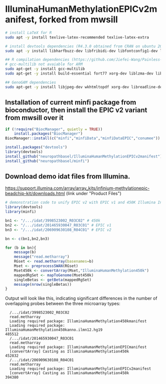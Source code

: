 # IlluminaHumanMethylationEPICv2manifest, forked from mwsill

```bash
# install LaTeX for R
sudo apt -y install texlive-latex-recommended texlive-latex-extra

# install devtools dependencies (R4.3.0 obtained from CRAN on ubuntu 20)
sudo apt -y install libharfbuzz-dev libfribidi-dev libfontconfig1-dev libtiff-dev

## R compilation dependencies (https://github.com/Jiefei-Wang/Painless-R-compilation-and-installation-on-Ubuntu)
# gcc-multilib not avaiable for ARM 
sudo apt-get -y install gcc-multilib
sudo apt-get -y install build-essential fort77 xorg-dev liblzma-dev libblas-dev gfortran gobjc++ aptitude libreadline-dev libbz2-dev libpcre2-dev libcurl4 libcurl4-openssl-dev default-jre default-jdk openjdk-8-jdk openjdk-8-jre  texinfo texlive texlive-fonts-extra -y libssl-dev -y libxml2-dev 

## GenoGAM dependencies
sudo apt-get -y install libjpeg-dev wkhtmltopdf xorg-dev libreadline-dev pandoc r-markdown
```
## Installation of current minfi package from bioconductor, then install the EPIC v2 variant from mwsill over it
```r
if (!require("BiocManager", quietly = TRUE))
    install.packages("BiocManager")
BiocManager::install(c("minfi","minfiData","minfiDataEPIC","conumee"))

install.packages("devtools")
library(devtools)
install_github("neuropathbasel/IlluminaHumanMethylationEPICv2manifest") 
install_github("neuropathbasel/minfi")
```
## Download demo idat files from Illumina.
https://support.illumina.com/array/array_kits/infinium-methylationepic-beadchip-kit/downloads.html
(link under "Product Files")

```r
# demonstration code to unify EPIC v2 with EPIC v1 and 450K Illumina Infinium Methylation Microarrays
library(devtools)
library(minfi)

bn1 <- "/.../idat/3998523002_R03C02" # 450k
bn2 <- "/.../idat/201465930047_R03C01" # EPIC v1
bn3 <- "/.../idat/206909630108_R04C01" # EPIC v2

bn <- c(bn1,bn2,bn3)

for (b in bn){
	message(b)
	message("read.metharray")
	RGset <- read.metharray(basenames=b)
	Mset <- preprocessSWAN(RGset)
	Mset450k <- convertArray(Mset,"IlluminaHumanMethylation450k")
	mappedRgSet <- mapToGenome(Mset450k)
	singleBetas <- getBeta(mappedRgSet)
	message(nrow(singleBetas))
}
```
Output will look like this, indicating significant differences in the number of overlapping probes between the three microarray types:
```
  /.../idat/3998523002_R03C02
  read.metharray
  Loading required package: IlluminaHumanMethylation450kmanifest
  Loading required package: IlluminaHumanMethylation450kanno.ilmn12.hg19
485512
  /.../idat/201465930047_R03C01
  read.metharray
  Loading required package: IlluminaHumanMethylationEPICmanifest
  [convertArray] Casting as IlluminaHumanMethylation450k
452832
  /.../idat/206909630108_R04C01
  read.metharray
  Loading required package: IlluminaHumanMethylationEPICv2manifest
  [convertArray] Casting as IlluminaHumanMethylation450k
394380

```

